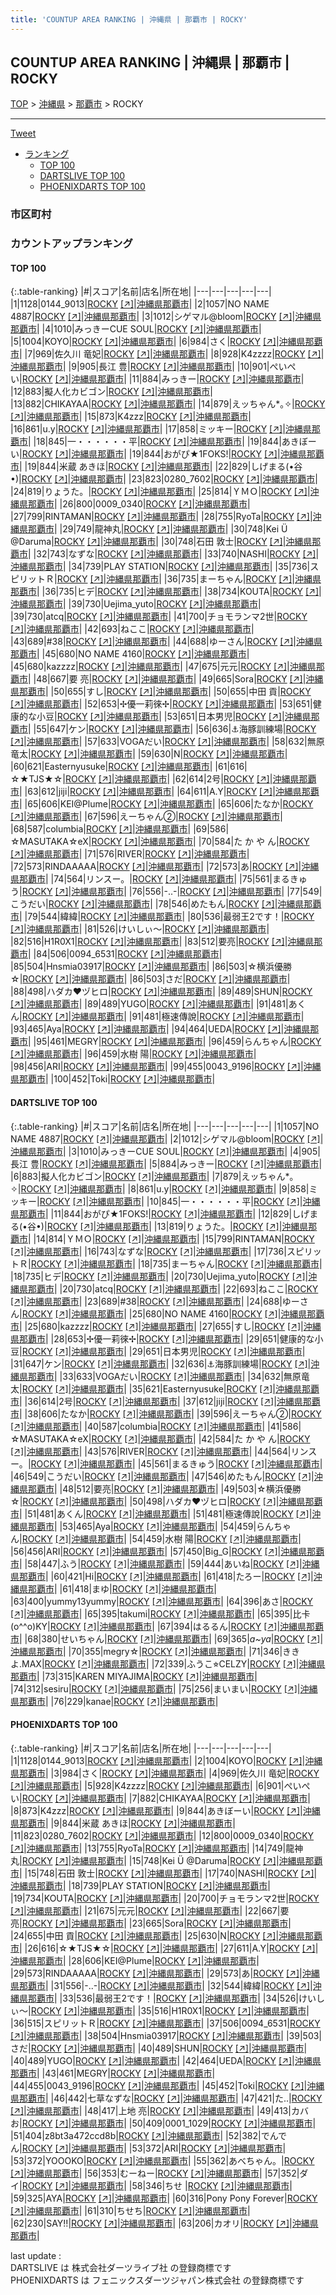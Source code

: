 ```yaml
---
title: 'COUNTUP AREA RANKING | 沖縄県 | 那覇市 | ROCKY'
---
```

## COUNTUP AREA RANKING | 沖縄県 | 那覇市 | ROCKY

[TOP](/darts/rank/) > [沖縄県](/darts/rank/沖縄県/) > [那覇市](/darts/rank/沖縄県/那覇市/) > ROCKY

___

<a href="https://twitter.com/share?ref_src=twsrc%5Etfw" data-text="COUNTUP AREA RANKING | 沖縄県那覇市ROCKY" class="twitter-share-button" data-hashtags="DARTSLIVE,PHOENIXDARTS,darts,ダーツ" data-show-count="false">Tweet</a>

* [ランキング](#カウントアップランキング)
    * [TOP 100](#top-100)
    * [DARTSLIVE TOP 100](#dartslive-top-100)
    * [PHOENIXDARTS TOP 100](#phoenixdarts-top-100)

### 市区町村

<ul>

</ul>

### カウントアップランキング

#### TOP 100



{:.table-ranking}
|#|スコア|名前|店名|所在地|
|---|---|---|---|---|
|1|1128|<span class="rank-name-pd">0144_9013</span>|<a href="/darts/rank/shops/9363.html">ROCKY</a> <a href="https://vs.phoenixdarts.com/jp/shop/shopDetailInfo/s_9363?s_seq=9363">[↗]</a>|<a href="/darts/rank/沖縄県/那覇市">沖縄県那覇市</a>|
|2|1057|<span class="rank-name-dl">NO NAME 4887</span>|<a href="/darts/rank/shops/3fea54aab6f9752d0d9b047a20a7ba1e.html">ROCKY</a> <a href="https://search.dartslive.com/jp/shop/3fea54aab6f9752d0d9b047a20a7ba1e">[↗]</a>|<a href="/darts/rank/沖縄県/那覇市">沖縄県那覇市</a>|
|3|1012|<span class="rank-name-dl">シゲマル@bloom</span>|<a href="/darts/rank/shops/3fea54aab6f9752d0d9b047a20a7ba1e.html">ROCKY</a> <a href="https://search.dartslive.com/jp/shop/3fea54aab6f9752d0d9b047a20a7ba1e">[↗]</a>|<a href="/darts/rank/沖縄県/那覇市">沖縄県那覇市</a>|
|4|1010|<span class="rank-name-dl">みっきーCUE SOUL</span>|<a href="/darts/rank/shops/3fea54aab6f9752d0d9b047a20a7ba1e.html">ROCKY</a> <a href="https://search.dartslive.com/jp/shop/3fea54aab6f9752d0d9b047a20a7ba1e">[↗]</a>|<a href="/darts/rank/沖縄県/那覇市">沖縄県那覇市</a>|
|5|1004|<span class="rank-name-pd">KOYO</span>|<a href="/darts/rank/shops/9363.html">ROCKY</a> <a href="https://vs.phoenixdarts.com/jp/shop/shopDetailInfo/s_9363?s_seq=9363">[↗]</a>|<a href="/darts/rank/沖縄県/那覇市">沖縄県那覇市</a>|
|6|984|<span class="rank-name-pd">さく</span>|<a href="/darts/rank/shops/9363.html">ROCKY</a> <a href="https://vs.phoenixdarts.com/jp/shop/shopDetailInfo/s_9363?s_seq=9363">[↗]</a>|<a href="/darts/rank/沖縄県/那覇市">沖縄県那覇市</a>|
|7|969|<span class="rank-name-pd"><span class="pro-icon-pd"></span>佐久川 竜妃</span>|<a href="/darts/rank/shops/9363.html">ROCKY</a> <a href="https://vs.phoenixdarts.com/jp/shop/shopDetailInfo/s_9363?s_seq=9363">[↗]</a>|<a href="/darts/rank/沖縄県/那覇市">沖縄県那覇市</a>|
|8|928|<span class="rank-name-pd">K4zzzz</span>|<a href="/darts/rank/shops/9363.html">ROCKY</a> <a href="https://vs.phoenixdarts.com/jp/shop/shopDetailInfo/s_9363?s_seq=9363">[↗]</a>|<a href="/darts/rank/沖縄県/那覇市">沖縄県那覇市</a>|
|9|905|<span class="rank-name-dl">長江 豊</span>|<a href="/darts/rank/shops/3fea54aab6f9752d0d9b047a20a7ba1e.html">ROCKY</a> <a href="https://search.dartslive.com/jp/shop/3fea54aab6f9752d0d9b047a20a7ba1e">[↗]</a>|<a href="/darts/rank/沖縄県/那覇市">沖縄県那覇市</a>|
|10|901|<span class="rank-name-pd">ぺいぺい</span>|<a href="/darts/rank/shops/9363.html">ROCKY</a> <a href="https://vs.phoenixdarts.com/jp/shop/shopDetailInfo/s_9363?s_seq=9363">[↗]</a>|<a href="/darts/rank/沖縄県/那覇市">沖縄県那覇市</a>|
|11|884|<span class="rank-name-dl">みっきー</span>|<a href="/darts/rank/shops/3fea54aab6f9752d0d9b047a20a7ba1e.html">ROCKY</a> <a href="https://search.dartslive.com/jp/shop/3fea54aab6f9752d0d9b047a20a7ba1e">[↗]</a>|<a href="/darts/rank/沖縄県/那覇市">沖縄県那覇市</a>|
|12|883|<span class="rank-name-dl">擬人化カビゴン</span>|<a href="/darts/rank/shops/3fea54aab6f9752d0d9b047a20a7ba1e.html">ROCKY</a> <a href="https://search.dartslive.com/jp/shop/3fea54aab6f9752d0d9b047a20a7ba1e">[↗]</a>|<a href="/darts/rank/沖縄県/那覇市">沖縄県那覇市</a>|
|13|882|<span class="rank-name-pd">CHIKAYAA</span>|<a href="/darts/rank/shops/9363.html">ROCKY</a> <a href="https://vs.phoenixdarts.com/jp/shop/shopDetailInfo/s_9363?s_seq=9363">[↗]</a>|<a href="/darts/rank/沖縄県/那覇市">沖縄県那覇市</a>|
|14|879|<span class="rank-name-dl">えッちゃん*｡✧</span>|<a href="/darts/rank/shops/3fea54aab6f9752d0d9b047a20a7ba1e.html">ROCKY</a> <a href="https://search.dartslive.com/jp/shop/3fea54aab6f9752d0d9b047a20a7ba1e">[↗]</a>|<a href="/darts/rank/沖縄県/那覇市">沖縄県那覇市</a>|
|15|873|<span class="rank-name-pd">K4zzz</span>|<a href="/darts/rank/shops/9363.html">ROCKY</a> <a href="https://vs.phoenixdarts.com/jp/shop/shopDetailInfo/s_9363?s_seq=9363">[↗]</a>|<a href="/darts/rank/沖縄県/那覇市">沖縄県那覇市</a>|
|16|861|<span class="rank-name-dl">u.y</span>|<a href="/darts/rank/shops/3fea54aab6f9752d0d9b047a20a7ba1e.html">ROCKY</a> <a href="https://search.dartslive.com/jp/shop/3fea54aab6f9752d0d9b047a20a7ba1e">[↗]</a>|<a href="/darts/rank/沖縄県/那覇市">沖縄県那覇市</a>|
|17|858|<span class="rank-name-dl">ミッキー</span>|<a href="/darts/rank/shops/3fea54aab6f9752d0d9b047a20a7ba1e.html">ROCKY</a> <a href="https://search.dartslive.com/jp/shop/3fea54aab6f9752d0d9b047a20a7ba1e">[↗]</a>|<a href="/darts/rank/沖縄県/那覇市">沖縄県那覇市</a>|
|18|845|<span class="rank-name-dl">一・・・・・・平</span>|<a href="/darts/rank/shops/3fea54aab6f9752d0d9b047a20a7ba1e.html">ROCKY</a> <a href="https://search.dartslive.com/jp/shop/3fea54aab6f9752d0d9b047a20a7ba1e">[↗]</a>|<a href="/darts/rank/沖縄県/那覇市">沖縄県那覇市</a>|
|19|844|<span class="rank-name-pd">あきぼーい</span>|<a href="/darts/rank/shops/9363.html">ROCKY</a> <a href="https://vs.phoenixdarts.com/jp/shop/shopDetailInfo/s_9363?s_seq=9363">[↗]</a>|<a href="/darts/rank/沖縄県/那覇市">沖縄県那覇市</a>|
|19|844|<span class="rank-name-dl">おがぴ★1FOKS!</span>|<a href="/darts/rank/shops/3fea54aab6f9752d0d9b047a20a7ba1e.html">ROCKY</a> <a href="https://search.dartslive.com/jp/shop/3fea54aab6f9752d0d9b047a20a7ba1e">[↗]</a>|<a href="/darts/rank/沖縄県/那覇市">沖縄県那覇市</a>|
|19|844|<span class="rank-name-pd">米蔵 あきほ</span>|<a href="/darts/rank/shops/9363.html">ROCKY</a> <a href="https://vs.phoenixdarts.com/jp/shop/shopDetailInfo/s_9363?s_seq=9363">[↗]</a>|<a href="/darts/rank/沖縄県/那覇市">沖縄県那覇市</a>|
|22|829|<span class="rank-name-dl">しげまる(•谷•)</span>|<a href="/darts/rank/shops/3fea54aab6f9752d0d9b047a20a7ba1e.html">ROCKY</a> <a href="https://search.dartslive.com/jp/shop/3fea54aab6f9752d0d9b047a20a7ba1e">[↗]</a>|<a href="/darts/rank/沖縄県/那覇市">沖縄県那覇市</a>|
|23|823|<span class="rank-name-pd">0280_7602</span>|<a href="/darts/rank/shops/9363.html">ROCKY</a> <a href="https://vs.phoenixdarts.com/jp/shop/shopDetailInfo/s_9363?s_seq=9363">[↗]</a>|<a href="/darts/rank/沖縄県/那覇市">沖縄県那覇市</a>|
|24|819|<span class="rank-name-dl">りょうた。</span>|<a href="/darts/rank/shops/3fea54aab6f9752d0d9b047a20a7ba1e.html">ROCKY</a> <a href="https://search.dartslive.com/jp/shop/3fea54aab6f9752d0d9b047a20a7ba1e">[↗]</a>|<a href="/darts/rank/沖縄県/那覇市">沖縄県那覇市</a>|
|25|814|<span class="rank-name-dl">ＹＭＯ</span>|<a href="/darts/rank/shops/3fea54aab6f9752d0d9b047a20a7ba1e.html">ROCKY</a> <a href="https://search.dartslive.com/jp/shop/3fea54aab6f9752d0d9b047a20a7ba1e">[↗]</a>|<a href="/darts/rank/沖縄県/那覇市">沖縄県那覇市</a>|
|26|800|<span class="rank-name-pd">0009_0340</span>|<a href="/darts/rank/shops/9363.html">ROCKY</a> <a href="https://vs.phoenixdarts.com/jp/shop/shopDetailInfo/s_9363?s_seq=9363">[↗]</a>|<a href="/darts/rank/沖縄県/那覇市">沖縄県那覇市</a>|
|27|799|<span class="rank-name-dl">RINTAMAN</span>|<a href="/darts/rank/shops/3fea54aab6f9752d0d9b047a20a7ba1e.html">ROCKY</a> <a href="https://search.dartslive.com/jp/shop/3fea54aab6f9752d0d9b047a20a7ba1e">[↗]</a>|<a href="/darts/rank/沖縄県/那覇市">沖縄県那覇市</a>|
|28|755|<span class="rank-name-pd">RyoTa</span>|<a href="/darts/rank/shops/9363.html">ROCKY</a> <a href="https://vs.phoenixdarts.com/jp/shop/shopDetailInfo/s_9363?s_seq=9363">[↗]</a>|<a href="/darts/rank/沖縄県/那覇市">沖縄県那覇市</a>|
|29|749|<span class="rank-name-pd">龍神丸</span>|<a href="/darts/rank/shops/9363.html">ROCKY</a> <a href="https://vs.phoenixdarts.com/jp/shop/shopDetailInfo/s_9363?s_seq=9363">[↗]</a>|<a href="/darts/rank/沖縄県/那覇市">沖縄県那覇市</a>|
|30|748|<span class="rank-name-pd">Kei  Ü @Daruma</span>|<a href="/darts/rank/shops/9363.html">ROCKY</a> <a href="https://vs.phoenixdarts.com/jp/shop/shopDetailInfo/s_9363?s_seq=9363">[↗]</a>|<a href="/darts/rank/沖縄県/那覇市">沖縄県那覇市</a>|
|30|748|<span class="rank-name-pd"><span class="pro-icon-pd"></span>石田 敦士</span>|<a href="/darts/rank/shops/9363.html">ROCKY</a> <a href="https://vs.phoenixdarts.com/jp/shop/shopDetailInfo/s_9363?s_seq=9363">[↗]</a>|<a href="/darts/rank/沖縄県/那覇市">沖縄県那覇市</a>|
|32|743|<span class="rank-name-dl">なずな</span>|<a href="/darts/rank/shops/3fea54aab6f9752d0d9b047a20a7ba1e.html">ROCKY</a> <a href="https://search.dartslive.com/jp/shop/3fea54aab6f9752d0d9b047a20a7ba1e">[↗]</a>|<a href="/darts/rank/沖縄県/那覇市">沖縄県那覇市</a>|
|33|740|<span class="rank-name-pd">NASHI</span>|<a href="/darts/rank/shops/9363.html">ROCKY</a> <a href="https://vs.phoenixdarts.com/jp/shop/shopDetailInfo/s_9363?s_seq=9363">[↗]</a>|<a href="/darts/rank/沖縄県/那覇市">沖縄県那覇市</a>|
|34|739|<span class="rank-name-pd">PLAY STATION</span>|<a href="/darts/rank/shops/9363.html">ROCKY</a> <a href="https://vs.phoenixdarts.com/jp/shop/shopDetailInfo/s_9363?s_seq=9363">[↗]</a>|<a href="/darts/rank/沖縄県/那覇市">沖縄県那覇市</a>|
|35|736|<span class="rank-name-dl">スピリットＲ</span>|<a href="/darts/rank/shops/3fea54aab6f9752d0d9b047a20a7ba1e.html">ROCKY</a> <a href="https://search.dartslive.com/jp/shop/3fea54aab6f9752d0d9b047a20a7ba1e">[↗]</a>|<a href="/darts/rank/沖縄県/那覇市">沖縄県那覇市</a>|
|36|735|<span class="rank-name-dl">まーちゃん</span>|<a href="/darts/rank/shops/3fea54aab6f9752d0d9b047a20a7ba1e.html">ROCKY</a> <a href="https://search.dartslive.com/jp/shop/3fea54aab6f9752d0d9b047a20a7ba1e">[↗]</a>|<a href="/darts/rank/沖縄県/那覇市">沖縄県那覇市</a>|
|36|735|<span class="rank-name-dl">ヒデ</span>|<a href="/darts/rank/shops/3fea54aab6f9752d0d9b047a20a7ba1e.html">ROCKY</a> <a href="https://search.dartslive.com/jp/shop/3fea54aab6f9752d0d9b047a20a7ba1e">[↗]</a>|<a href="/darts/rank/沖縄県/那覇市">沖縄県那覇市</a>|
|38|734|<span class="rank-name-pd">KOUTA</span>|<a href="/darts/rank/shops/9363.html">ROCKY</a> <a href="https://vs.phoenixdarts.com/jp/shop/shopDetailInfo/s_9363?s_seq=9363">[↗]</a>|<a href="/darts/rank/沖縄県/那覇市">沖縄県那覇市</a>|
|39|730|<span class="rank-name-dl">Uejima_yuto</span>|<a href="/darts/rank/shops/3fea54aab6f9752d0d9b047a20a7ba1e.html">ROCKY</a> <a href="https://search.dartslive.com/jp/shop/3fea54aab6f9752d0d9b047a20a7ba1e">[↗]</a>|<a href="/darts/rank/沖縄県/那覇市">沖縄県那覇市</a>|
|39|730|<span class="rank-name-dl">atcq</span>|<a href="/darts/rank/shops/3fea54aab6f9752d0d9b047a20a7ba1e.html">ROCKY</a> <a href="https://search.dartslive.com/jp/shop/3fea54aab6f9752d0d9b047a20a7ba1e">[↗]</a>|<a href="/darts/rank/沖縄県/那覇市">沖縄県那覇市</a>|
|41|700|<span class="rank-name-pd">チョモランマ2世</span>|<a href="/darts/rank/shops/9363.html">ROCKY</a> <a href="https://vs.phoenixdarts.com/jp/shop/shopDetailInfo/s_9363?s_seq=9363">[↗]</a>|<a href="/darts/rank/沖縄県/那覇市">沖縄県那覇市</a>|
|42|693|<span class="rank-name-dl">ねここ</span>|<a href="/darts/rank/shops/3fea54aab6f9752d0d9b047a20a7ba1e.html">ROCKY</a> <a href="https://search.dartslive.com/jp/shop/3fea54aab6f9752d0d9b047a20a7ba1e">[↗]</a>|<a href="/darts/rank/沖縄県/那覇市">沖縄県那覇市</a>|
|43|689|<span class="rank-name-dl">#38</span>|<a href="/darts/rank/shops/3fea54aab6f9752d0d9b047a20a7ba1e.html">ROCKY</a> <a href="https://search.dartslive.com/jp/shop/3fea54aab6f9752d0d9b047a20a7ba1e">[↗]</a>|<a href="/darts/rank/沖縄県/那覇市">沖縄県那覇市</a>|
|44|688|<span class="rank-name-dl">ゆーさん</span>|<a href="/darts/rank/shops/3fea54aab6f9752d0d9b047a20a7ba1e.html">ROCKY</a> <a href="https://search.dartslive.com/jp/shop/3fea54aab6f9752d0d9b047a20a7ba1e">[↗]</a>|<a href="/darts/rank/沖縄県/那覇市">沖縄県那覇市</a>|
|45|680|<span class="rank-name-dl">NO NAME 4160</span>|<a href="/darts/rank/shops/3fea54aab6f9752d0d9b047a20a7ba1e.html">ROCKY</a> <a href="https://search.dartslive.com/jp/shop/3fea54aab6f9752d0d9b047a20a7ba1e">[↗]</a>|<a href="/darts/rank/沖縄県/那覇市">沖縄県那覇市</a>|
|45|680|<span class="rank-name-dl">kazzzz</span>|<a href="/darts/rank/shops/3fea54aab6f9752d0d9b047a20a7ba1e.html">ROCKY</a> <a href="https://search.dartslive.com/jp/shop/3fea54aab6f9752d0d9b047a20a7ba1e">[↗]</a>|<a href="/darts/rank/沖縄県/那覇市">沖縄県那覇市</a>|
|47|675|<span class="rank-name-pd">元元</span>|<a href="/darts/rank/shops/9363.html">ROCKY</a> <a href="https://vs.phoenixdarts.com/jp/shop/shopDetailInfo/s_9363?s_seq=9363">[↗]</a>|<a href="/darts/rank/沖縄県/那覇市">沖縄県那覇市</a>|
|48|667|<span class="rank-name-pd">要   亮</span>|<a href="/darts/rank/shops/9363.html">ROCKY</a> <a href="https://vs.phoenixdarts.com/jp/shop/shopDetailInfo/s_9363?s_seq=9363">[↗]</a>|<a href="/darts/rank/沖縄県/那覇市">沖縄県那覇市</a>|
|49|665|<span class="rank-name-pd">Sora</span>|<a href="/darts/rank/shops/9363.html">ROCKY</a> <a href="https://vs.phoenixdarts.com/jp/shop/shopDetailInfo/s_9363?s_seq=9363">[↗]</a>|<a href="/darts/rank/沖縄県/那覇市">沖縄県那覇市</a>|
|50|655|<span class="rank-name-dl">すし</span>|<a href="/darts/rank/shops/3fea54aab6f9752d0d9b047a20a7ba1e.html">ROCKY</a> <a href="https://search.dartslive.com/jp/shop/3fea54aab6f9752d0d9b047a20a7ba1e">[↗]</a>|<a href="/darts/rank/沖縄県/那覇市">沖縄県那覇市</a>|
|50|655|<span class="rank-name-pd">中田 貢</span>|<a href="/darts/rank/shops/9363.html">ROCKY</a> <a href="https://vs.phoenixdarts.com/jp/shop/shopDetailInfo/s_9363?s_seq=9363">[↗]</a>|<a href="/darts/rank/沖縄県/那覇市">沖縄県那覇市</a>|
|52|653|<span class="rank-name-dl">✢優一莉徠✢</span>|<a href="/darts/rank/shops/3fea54aab6f9752d0d9b047a20a7ba1e.html">ROCKY</a> <a href="https://search.dartslive.com/jp/shop/3fea54aab6f9752d0d9b047a20a7ba1e">[↗]</a>|<a href="/darts/rank/沖縄県/那覇市">沖縄県那覇市</a>|
|53|651|<span class="rank-name-dl">健康的な小豆</span>|<a href="/darts/rank/shops/3fea54aab6f9752d0d9b047a20a7ba1e.html">ROCKY</a> <a href="https://search.dartslive.com/jp/shop/3fea54aab6f9752d0d9b047a20a7ba1e">[↗]</a>|<a href="/darts/rank/沖縄県/那覇市">沖縄県那覇市</a>|
|53|651|<span class="rank-name-dl">日本男児</span>|<a href="/darts/rank/shops/3fea54aab6f9752d0d9b047a20a7ba1e.html">ROCKY</a> <a href="https://search.dartslive.com/jp/shop/3fea54aab6f9752d0d9b047a20a7ba1e">[↗]</a>|<a href="/darts/rank/沖縄県/那覇市">沖縄県那覇市</a>|
|55|647|<span class="rank-name-dl">ケン</span>|<a href="/darts/rank/shops/3fea54aab6f9752d0d9b047a20a7ba1e.html">ROCKY</a> <a href="https://search.dartslive.com/jp/shop/3fea54aab6f9752d0d9b047a20a7ba1e">[↗]</a>|<a href="/darts/rank/沖縄県/那覇市">沖縄県那覇市</a>|
|56|636|<span class="rank-name-dl">⚓️海豚訓練場</span>|<a href="/darts/rank/shops/3fea54aab6f9752d0d9b047a20a7ba1e.html">ROCKY</a> <a href="https://search.dartslive.com/jp/shop/3fea54aab6f9752d0d9b047a20a7ba1e">[↗]</a>|<a href="/darts/rank/沖縄県/那覇市">沖縄県那覇市</a>|
|57|633|<span class="rank-name-dl">VOGAだい</span>|<a href="/darts/rank/shops/3fea54aab6f9752d0d9b047a20a7ba1e.html">ROCKY</a> <a href="https://search.dartslive.com/jp/shop/3fea54aab6f9752d0d9b047a20a7ba1e">[↗]</a>|<a href="/darts/rank/沖縄県/那覇市">沖縄県那覇市</a>|
|58|632|<span class="rank-name-dl">無原竜太</span>|<a href="/darts/rank/shops/3fea54aab6f9752d0d9b047a20a7ba1e.html">ROCKY</a> <a href="https://search.dartslive.com/jp/shop/3fea54aab6f9752d0d9b047a20a7ba1e">[↗]</a>|<a href="/darts/rank/沖縄県/那覇市">沖縄県那覇市</a>|
|59|630|<span class="rank-name-pd">N</span>|<a href="/darts/rank/shops/9363.html">ROCKY</a> <a href="https://vs.phoenixdarts.com/jp/shop/shopDetailInfo/s_9363?s_seq=9363">[↗]</a>|<a href="/darts/rank/沖縄県/那覇市">沖縄県那覇市</a>|
|60|621|<span class="rank-name-dl">Easternyusuke</span>|<a href="/darts/rank/shops/3fea54aab6f9752d0d9b047a20a7ba1e.html">ROCKY</a> <a href="https://search.dartslive.com/jp/shop/3fea54aab6f9752d0d9b047a20a7ba1e">[↗]</a>|<a href="/darts/rank/沖縄県/那覇市">沖縄県那覇市</a>|
|61|616|<span class="rank-name-pd">☆★TJS★☆</span>|<a href="/darts/rank/shops/9363.html">ROCKY</a> <a href="https://vs.phoenixdarts.com/jp/shop/shopDetailInfo/s_9363?s_seq=9363">[↗]</a>|<a href="/darts/rank/沖縄県/那覇市">沖縄県那覇市</a>|
|62|614|<span class="rank-name-dl">2号</span>|<a href="/darts/rank/shops/3fea54aab6f9752d0d9b047a20a7ba1e.html">ROCKY</a> <a href="https://search.dartslive.com/jp/shop/3fea54aab6f9752d0d9b047a20a7ba1e">[↗]</a>|<a href="/darts/rank/沖縄県/那覇市">沖縄県那覇市</a>|
|63|612|<span class="rank-name-dl">jiji</span>|<a href="/darts/rank/shops/3fea54aab6f9752d0d9b047a20a7ba1e.html">ROCKY</a> <a href="https://search.dartslive.com/jp/shop/3fea54aab6f9752d0d9b047a20a7ba1e">[↗]</a>|<a href="/darts/rank/沖縄県/那覇市">沖縄県那覇市</a>|
|64|611|<span class="rank-name-pd">A.Y</span>|<a href="/darts/rank/shops/9363.html">ROCKY</a> <a href="https://vs.phoenixdarts.com/jp/shop/shopDetailInfo/s_9363?s_seq=9363">[↗]</a>|<a href="/darts/rank/沖縄県/那覇市">沖縄県那覇市</a>|
|65|606|<span class="rank-name-pd">KEI@Plume</span>|<a href="/darts/rank/shops/9363.html">ROCKY</a> <a href="https://vs.phoenixdarts.com/jp/shop/shopDetailInfo/s_9363?s_seq=9363">[↗]</a>|<a href="/darts/rank/沖縄県/那覇市">沖縄県那覇市</a>|
|65|606|<span class="rank-name-dl">たなか</span>|<a href="/darts/rank/shops/3fea54aab6f9752d0d9b047a20a7ba1e.html">ROCKY</a> <a href="https://search.dartslive.com/jp/shop/3fea54aab6f9752d0d9b047a20a7ba1e">[↗]</a>|<a href="/darts/rank/沖縄県/那覇市">沖縄県那覇市</a>|
|67|596|<span class="rank-name-dl">えーちゃん②</span>|<a href="/darts/rank/shops/3fea54aab6f9752d0d9b047a20a7ba1e.html">ROCKY</a> <a href="https://search.dartslive.com/jp/shop/3fea54aab6f9752d0d9b047a20a7ba1e">[↗]</a>|<a href="/darts/rank/沖縄県/那覇市">沖縄県那覇市</a>|
|68|587|<span class="rank-name-dl">columbia</span>|<a href="/darts/rank/shops/3fea54aab6f9752d0d9b047a20a7ba1e.html">ROCKY</a> <a href="https://search.dartslive.com/jp/shop/3fea54aab6f9752d0d9b047a20a7ba1e">[↗]</a>|<a href="/darts/rank/沖縄県/那覇市">沖縄県那覇市</a>|
|69|586|<span class="rank-name-dl">☆MASUTAKA☆eX</span>|<a href="/darts/rank/shops/3fea54aab6f9752d0d9b047a20a7ba1e.html">ROCKY</a> <a href="https://search.dartslive.com/jp/shop/3fea54aab6f9752d0d9b047a20a7ba1e">[↗]</a>|<a href="/darts/rank/沖縄県/那覇市">沖縄県那覇市</a>|
|70|584|<span class="rank-name-dl">た か や ん</span>|<a href="/darts/rank/shops/3fea54aab6f9752d0d9b047a20a7ba1e.html">ROCKY</a> <a href="https://search.dartslive.com/jp/shop/3fea54aab6f9752d0d9b047a20a7ba1e">[↗]</a>|<a href="/darts/rank/沖縄県/那覇市">沖縄県那覇市</a>|
|71|576|<span class="rank-name-dl">RIVER</span>|<a href="/darts/rank/shops/3fea54aab6f9752d0d9b047a20a7ba1e.html">ROCKY</a> <a href="https://search.dartslive.com/jp/shop/3fea54aab6f9752d0d9b047a20a7ba1e">[↗]</a>|<a href="/darts/rank/沖縄県/那覇市">沖縄県那覇市</a>|
|72|573|<span class="rank-name-pd">RINDAAAAA</span>|<a href="/darts/rank/shops/9363.html">ROCKY</a> <a href="https://vs.phoenixdarts.com/jp/shop/shopDetailInfo/s_9363?s_seq=9363">[↗]</a>|<a href="/darts/rank/沖縄県/那覇市">沖縄県那覇市</a>|
|72|573|<span class="rank-name-pd">あ</span>|<a href="/darts/rank/shops/9363.html">ROCKY</a> <a href="https://vs.phoenixdarts.com/jp/shop/shopDetailInfo/s_9363?s_seq=9363">[↗]</a>|<a href="/darts/rank/沖縄県/那覇市">沖縄県那覇市</a>|
|74|564|<span class="rank-name-dl">リンスー。</span>|<a href="/darts/rank/shops/3fea54aab6f9752d0d9b047a20a7ba1e.html">ROCKY</a> <a href="https://search.dartslive.com/jp/shop/3fea54aab6f9752d0d9b047a20a7ba1e">[↗]</a>|<a href="/darts/rank/沖縄県/那覇市">沖縄県那覇市</a>|
|75|561|<span class="rank-name-dl">まるきゅう</span>|<a href="/darts/rank/shops/3fea54aab6f9752d0d9b047a20a7ba1e.html">ROCKY</a> <a href="https://search.dartslive.com/jp/shop/3fea54aab6f9752d0d9b047a20a7ba1e">[↗]</a>|<a href="/darts/rank/沖縄県/那覇市">沖縄県那覇市</a>|
|76|556|<span class="rank-name-pd">-..-</span>|<a href="/darts/rank/shops/9363.html">ROCKY</a> <a href="https://vs.phoenixdarts.com/jp/shop/shopDetailInfo/s_9363?s_seq=9363">[↗]</a>|<a href="/darts/rank/沖縄県/那覇市">沖縄県那覇市</a>|
|77|549|<span class="rank-name-dl">こうだい</span>|<a href="/darts/rank/shops/3fea54aab6f9752d0d9b047a20a7ba1e.html">ROCKY</a> <a href="https://search.dartslive.com/jp/shop/3fea54aab6f9752d0d9b047a20a7ba1e">[↗]</a>|<a href="/darts/rank/沖縄県/那覇市">沖縄県那覇市</a>|
|78|546|<span class="rank-name-dl">めたもん</span>|<a href="/darts/rank/shops/3fea54aab6f9752d0d9b047a20a7ba1e.html">ROCKY</a> <a href="https://search.dartslive.com/jp/shop/3fea54aab6f9752d0d9b047a20a7ba1e">[↗]</a>|<a href="/darts/rank/沖縄県/那覇市">沖縄県那覇市</a>|
|79|544|<span class="rank-name-pd">緯緯</span>|<a href="/darts/rank/shops/9363.html">ROCKY</a> <a href="https://vs.phoenixdarts.com/jp/shop/shopDetailInfo/s_9363?s_seq=9363">[↗]</a>|<a href="/darts/rank/沖縄県/那覇市">沖縄県那覇市</a>|
|80|536|<span class="rank-name-pd">最弱王2です！</span>|<a href="/darts/rank/shops/9363.html">ROCKY</a> <a href="https://vs.phoenixdarts.com/jp/shop/shopDetailInfo/s_9363?s_seq=9363">[↗]</a>|<a href="/darts/rank/沖縄県/那覇市">沖縄県那覇市</a>|
|81|526|<span class="rank-name-pd">けいしぃ〜</span>|<a href="/darts/rank/shops/9363.html">ROCKY</a> <a href="https://vs.phoenixdarts.com/jp/shop/shopDetailInfo/s_9363?s_seq=9363">[↗]</a>|<a href="/darts/rank/沖縄県/那覇市">沖縄県那覇市</a>|
|82|516|<span class="rank-name-pd">H1R0X1</span>|<a href="/darts/rank/shops/9363.html">ROCKY</a> <a href="https://vs.phoenixdarts.com/jp/shop/shopDetailInfo/s_9363?s_seq=9363">[↗]</a>|<a href="/darts/rank/沖縄県/那覇市">沖縄県那覇市</a>|
|83|512|<span class="rank-name-dl">要亮</span>|<a href="/darts/rank/shops/3fea54aab6f9752d0d9b047a20a7ba1e.html">ROCKY</a> <a href="https://search.dartslive.com/jp/shop/3fea54aab6f9752d0d9b047a20a7ba1e">[↗]</a>|<a href="/darts/rank/沖縄県/那覇市">沖縄県那覇市</a>|
|84|506|<span class="rank-name-pd">0094_6531</span>|<a href="/darts/rank/shops/9363.html">ROCKY</a> <a href="https://vs.phoenixdarts.com/jp/shop/shopDetailInfo/s_9363?s_seq=9363">[↗]</a>|<a href="/darts/rank/沖縄県/那覇市">沖縄県那覇市</a>|
|85|504|<span class="rank-name-pd">Hnsmia03917</span>|<a href="/darts/rank/shops/9363.html">ROCKY</a> <a href="https://vs.phoenixdarts.com/jp/shop/shopDetailInfo/s_9363?s_seq=9363">[↗]</a>|<a href="/darts/rank/沖縄県/那覇市">沖縄県那覇市</a>|
|86|503|<span class="rank-name-dl">☆横浜優勝☆</span>|<a href="/darts/rank/shops/3fea54aab6f9752d0d9b047a20a7ba1e.html">ROCKY</a> <a href="https://search.dartslive.com/jp/shop/3fea54aab6f9752d0d9b047a20a7ba1e">[↗]</a>|<a href="/darts/rank/沖縄県/那覇市">沖縄県那覇市</a>|
|86|503|<span class="rank-name-pd">さだ</span>|<a href="/darts/rank/shops/9363.html">ROCKY</a> <a href="https://vs.phoenixdarts.com/jp/shop/shopDetailInfo/s_9363?s_seq=9363">[↗]</a>|<a href="/darts/rank/沖縄県/那覇市">沖縄県那覇市</a>|
|88|498|<span class="rank-name-dl">ハダカ♥️ヅヒロ</span>|<a href="/darts/rank/shops/3fea54aab6f9752d0d9b047a20a7ba1e.html">ROCKY</a> <a href="https://search.dartslive.com/jp/shop/3fea54aab6f9752d0d9b047a20a7ba1e">[↗]</a>|<a href="/darts/rank/沖縄県/那覇市">沖縄県那覇市</a>|
|89|489|<span class="rank-name-pd">SHUN</span>|<a href="/darts/rank/shops/9363.html">ROCKY</a> <a href="https://vs.phoenixdarts.com/jp/shop/shopDetailInfo/s_9363?s_seq=9363">[↗]</a>|<a href="/darts/rank/沖縄県/那覇市">沖縄県那覇市</a>|
|89|489|<span class="rank-name-pd">YUGO</span>|<a href="/darts/rank/shops/9363.html">ROCKY</a> <a href="https://vs.phoenixdarts.com/jp/shop/shopDetailInfo/s_9363?s_seq=9363">[↗]</a>|<a href="/darts/rank/沖縄県/那覇市">沖縄県那覇市</a>|
|91|481|<span class="rank-name-dl">あくん</span>|<a href="/darts/rank/shops/3fea54aab6f9752d0d9b047a20a7ba1e.html">ROCKY</a> <a href="https://search.dartslive.com/jp/shop/3fea54aab6f9752d0d9b047a20a7ba1e">[↗]</a>|<a href="/darts/rank/沖縄県/那覇市">沖縄県那覇市</a>|
|91|481|<span class="rank-name-dl">極速傳說</span>|<a href="/darts/rank/shops/3fea54aab6f9752d0d9b047a20a7ba1e.html">ROCKY</a> <a href="https://search.dartslive.com/jp/shop/3fea54aab6f9752d0d9b047a20a7ba1e">[↗]</a>|<a href="/darts/rank/沖縄県/那覇市">沖縄県那覇市</a>|
|93|465|<span class="rank-name-dl">Aya</span>|<a href="/darts/rank/shops/3fea54aab6f9752d0d9b047a20a7ba1e.html">ROCKY</a> <a href="https://search.dartslive.com/jp/shop/3fea54aab6f9752d0d9b047a20a7ba1e">[↗]</a>|<a href="/darts/rank/沖縄県/那覇市">沖縄県那覇市</a>|
|94|464|<span class="rank-name-pd">UEDA</span>|<a href="/darts/rank/shops/9363.html">ROCKY</a> <a href="https://vs.phoenixdarts.com/jp/shop/shopDetailInfo/s_9363?s_seq=9363">[↗]</a>|<a href="/darts/rank/沖縄県/那覇市">沖縄県那覇市</a>|
|95|461|<span class="rank-name-pd">MEGRY</span>|<a href="/darts/rank/shops/9363.html">ROCKY</a> <a href="https://vs.phoenixdarts.com/jp/shop/shopDetailInfo/s_9363?s_seq=9363">[↗]</a>|<a href="/darts/rank/沖縄県/那覇市">沖縄県那覇市</a>|
|96|459|<span class="rank-name-dl">らんちゃん</span>|<a href="/darts/rank/shops/3fea54aab6f9752d0d9b047a20a7ba1e.html">ROCKY</a> <a href="https://search.dartslive.com/jp/shop/3fea54aab6f9752d0d9b047a20a7ba1e">[↗]</a>|<a href="/darts/rank/沖縄県/那覇市">沖縄県那覇市</a>|
|96|459|<span class="rank-name-dl">水樹 陽</span>|<a href="/darts/rank/shops/3fea54aab6f9752d0d9b047a20a7ba1e.html">ROCKY</a> <a href="https://search.dartslive.com/jp/shop/3fea54aab6f9752d0d9b047a20a7ba1e">[↗]</a>|<a href="/darts/rank/沖縄県/那覇市">沖縄県那覇市</a>|
|98|456|<span class="rank-name-dl">ARI</span>|<a href="/darts/rank/shops/3fea54aab6f9752d0d9b047a20a7ba1e.html">ROCKY</a> <a href="https://search.dartslive.com/jp/shop/3fea54aab6f9752d0d9b047a20a7ba1e">[↗]</a>|<a href="/darts/rank/沖縄県/那覇市">沖縄県那覇市</a>|
|99|455|<span class="rank-name-pd">0043_9196</span>|<a href="/darts/rank/shops/9363.html">ROCKY</a> <a href="https://vs.phoenixdarts.com/jp/shop/shopDetailInfo/s_9363?s_seq=9363">[↗]</a>|<a href="/darts/rank/沖縄県/那覇市">沖縄県那覇市</a>|
|100|452|<span class="rank-name-pd">Toki</span>|<a href="/darts/rank/shops/9363.html">ROCKY</a> <a href="https://vs.phoenixdarts.com/jp/shop/shopDetailInfo/s_9363?s_seq=9363">[↗]</a>|<a href="/darts/rank/沖縄県/那覇市">沖縄県那覇市</a>|


#### DARTSLIVE TOP 100



{:.table-ranking}
|#|スコア|名前|店名|所在地|
|---|---|---|---|---|
|1|1057|<span class="rank-name-dl">NO NAME 4887</span>|<a href="/darts/rank/shops/3fea54aab6f9752d0d9b047a20a7ba1e.html">ROCKY</a> <a href="https://search.dartslive.com/jp/shop/3fea54aab6f9752d0d9b047a20a7ba1e">[↗]</a>|<a href="/darts/rank/沖縄県/那覇市">沖縄県那覇市</a>|
|2|1012|<span class="rank-name-dl">シゲマル@bloom</span>|<a href="/darts/rank/shops/3fea54aab6f9752d0d9b047a20a7ba1e.html">ROCKY</a> <a href="https://search.dartslive.com/jp/shop/3fea54aab6f9752d0d9b047a20a7ba1e">[↗]</a>|<a href="/darts/rank/沖縄県/那覇市">沖縄県那覇市</a>|
|3|1010|<span class="rank-name-dl">みっきーCUE SOUL</span>|<a href="/darts/rank/shops/3fea54aab6f9752d0d9b047a20a7ba1e.html">ROCKY</a> <a href="https://search.dartslive.com/jp/shop/3fea54aab6f9752d0d9b047a20a7ba1e">[↗]</a>|<a href="/darts/rank/沖縄県/那覇市">沖縄県那覇市</a>|
|4|905|<span class="rank-name-dl">長江 豊</span>|<a href="/darts/rank/shops/3fea54aab6f9752d0d9b047a20a7ba1e.html">ROCKY</a> <a href="https://search.dartslive.com/jp/shop/3fea54aab6f9752d0d9b047a20a7ba1e">[↗]</a>|<a href="/darts/rank/沖縄県/那覇市">沖縄県那覇市</a>|
|5|884|<span class="rank-name-dl">みっきー</span>|<a href="/darts/rank/shops/3fea54aab6f9752d0d9b047a20a7ba1e.html">ROCKY</a> <a href="https://search.dartslive.com/jp/shop/3fea54aab6f9752d0d9b047a20a7ba1e">[↗]</a>|<a href="/darts/rank/沖縄県/那覇市">沖縄県那覇市</a>|
|6|883|<span class="rank-name-dl">擬人化カビゴン</span>|<a href="/darts/rank/shops/3fea54aab6f9752d0d9b047a20a7ba1e.html">ROCKY</a> <a href="https://search.dartslive.com/jp/shop/3fea54aab6f9752d0d9b047a20a7ba1e">[↗]</a>|<a href="/darts/rank/沖縄県/那覇市">沖縄県那覇市</a>|
|7|879|<span class="rank-name-dl">えッちゃん*｡✧</span>|<a href="/darts/rank/shops/3fea54aab6f9752d0d9b047a20a7ba1e.html">ROCKY</a> <a href="https://search.dartslive.com/jp/shop/3fea54aab6f9752d0d9b047a20a7ba1e">[↗]</a>|<a href="/darts/rank/沖縄県/那覇市">沖縄県那覇市</a>|
|8|861|<span class="rank-name-dl">u.y</span>|<a href="/darts/rank/shops/3fea54aab6f9752d0d9b047a20a7ba1e.html">ROCKY</a> <a href="https://search.dartslive.com/jp/shop/3fea54aab6f9752d0d9b047a20a7ba1e">[↗]</a>|<a href="/darts/rank/沖縄県/那覇市">沖縄県那覇市</a>|
|9|858|<span class="rank-name-dl">ミッキー</span>|<a href="/darts/rank/shops/3fea54aab6f9752d0d9b047a20a7ba1e.html">ROCKY</a> <a href="https://search.dartslive.com/jp/shop/3fea54aab6f9752d0d9b047a20a7ba1e">[↗]</a>|<a href="/darts/rank/沖縄県/那覇市">沖縄県那覇市</a>|
|10|845|<span class="rank-name-dl">一・・・・・・平</span>|<a href="/darts/rank/shops/3fea54aab6f9752d0d9b047a20a7ba1e.html">ROCKY</a> <a href="https://search.dartslive.com/jp/shop/3fea54aab6f9752d0d9b047a20a7ba1e">[↗]</a>|<a href="/darts/rank/沖縄県/那覇市">沖縄県那覇市</a>|
|11|844|<span class="rank-name-dl">おがぴ★1FOKS!</span>|<a href="/darts/rank/shops/3fea54aab6f9752d0d9b047a20a7ba1e.html">ROCKY</a> <a href="https://search.dartslive.com/jp/shop/3fea54aab6f9752d0d9b047a20a7ba1e">[↗]</a>|<a href="/darts/rank/沖縄県/那覇市">沖縄県那覇市</a>|
|12|829|<span class="rank-name-dl">しげまる(•谷•)</span>|<a href="/darts/rank/shops/3fea54aab6f9752d0d9b047a20a7ba1e.html">ROCKY</a> <a href="https://search.dartslive.com/jp/shop/3fea54aab6f9752d0d9b047a20a7ba1e">[↗]</a>|<a href="/darts/rank/沖縄県/那覇市">沖縄県那覇市</a>|
|13|819|<span class="rank-name-dl">りょうた。</span>|<a href="/darts/rank/shops/3fea54aab6f9752d0d9b047a20a7ba1e.html">ROCKY</a> <a href="https://search.dartslive.com/jp/shop/3fea54aab6f9752d0d9b047a20a7ba1e">[↗]</a>|<a href="/darts/rank/沖縄県/那覇市">沖縄県那覇市</a>|
|14|814|<span class="rank-name-dl">ＹＭＯ</span>|<a href="/darts/rank/shops/3fea54aab6f9752d0d9b047a20a7ba1e.html">ROCKY</a> <a href="https://search.dartslive.com/jp/shop/3fea54aab6f9752d0d9b047a20a7ba1e">[↗]</a>|<a href="/darts/rank/沖縄県/那覇市">沖縄県那覇市</a>|
|15|799|<span class="rank-name-dl">RINTAMAN</span>|<a href="/darts/rank/shops/3fea54aab6f9752d0d9b047a20a7ba1e.html">ROCKY</a> <a href="https://search.dartslive.com/jp/shop/3fea54aab6f9752d0d9b047a20a7ba1e">[↗]</a>|<a href="/darts/rank/沖縄県/那覇市">沖縄県那覇市</a>|
|16|743|<span class="rank-name-dl">なずな</span>|<a href="/darts/rank/shops/3fea54aab6f9752d0d9b047a20a7ba1e.html">ROCKY</a> <a href="https://search.dartslive.com/jp/shop/3fea54aab6f9752d0d9b047a20a7ba1e">[↗]</a>|<a href="/darts/rank/沖縄県/那覇市">沖縄県那覇市</a>|
|17|736|<span class="rank-name-dl">スピリットＲ</span>|<a href="/darts/rank/shops/3fea54aab6f9752d0d9b047a20a7ba1e.html">ROCKY</a> <a href="https://search.dartslive.com/jp/shop/3fea54aab6f9752d0d9b047a20a7ba1e">[↗]</a>|<a href="/darts/rank/沖縄県/那覇市">沖縄県那覇市</a>|
|18|735|<span class="rank-name-dl">まーちゃん</span>|<a href="/darts/rank/shops/3fea54aab6f9752d0d9b047a20a7ba1e.html">ROCKY</a> <a href="https://search.dartslive.com/jp/shop/3fea54aab6f9752d0d9b047a20a7ba1e">[↗]</a>|<a href="/darts/rank/沖縄県/那覇市">沖縄県那覇市</a>|
|18|735|<span class="rank-name-dl">ヒデ</span>|<a href="/darts/rank/shops/3fea54aab6f9752d0d9b047a20a7ba1e.html">ROCKY</a> <a href="https://search.dartslive.com/jp/shop/3fea54aab6f9752d0d9b047a20a7ba1e">[↗]</a>|<a href="/darts/rank/沖縄県/那覇市">沖縄県那覇市</a>|
|20|730|<span class="rank-name-dl">Uejima_yuto</span>|<a href="/darts/rank/shops/3fea54aab6f9752d0d9b047a20a7ba1e.html">ROCKY</a> <a href="https://search.dartslive.com/jp/shop/3fea54aab6f9752d0d9b047a20a7ba1e">[↗]</a>|<a href="/darts/rank/沖縄県/那覇市">沖縄県那覇市</a>|
|20|730|<span class="rank-name-dl">atcq</span>|<a href="/darts/rank/shops/3fea54aab6f9752d0d9b047a20a7ba1e.html">ROCKY</a> <a href="https://search.dartslive.com/jp/shop/3fea54aab6f9752d0d9b047a20a7ba1e">[↗]</a>|<a href="/darts/rank/沖縄県/那覇市">沖縄県那覇市</a>|
|22|693|<span class="rank-name-dl">ねここ</span>|<a href="/darts/rank/shops/3fea54aab6f9752d0d9b047a20a7ba1e.html">ROCKY</a> <a href="https://search.dartslive.com/jp/shop/3fea54aab6f9752d0d9b047a20a7ba1e">[↗]</a>|<a href="/darts/rank/沖縄県/那覇市">沖縄県那覇市</a>|
|23|689|<span class="rank-name-dl">#38</span>|<a href="/darts/rank/shops/3fea54aab6f9752d0d9b047a20a7ba1e.html">ROCKY</a> <a href="https://search.dartslive.com/jp/shop/3fea54aab6f9752d0d9b047a20a7ba1e">[↗]</a>|<a href="/darts/rank/沖縄県/那覇市">沖縄県那覇市</a>|
|24|688|<span class="rank-name-dl">ゆーさん</span>|<a href="/darts/rank/shops/3fea54aab6f9752d0d9b047a20a7ba1e.html">ROCKY</a> <a href="https://search.dartslive.com/jp/shop/3fea54aab6f9752d0d9b047a20a7ba1e">[↗]</a>|<a href="/darts/rank/沖縄県/那覇市">沖縄県那覇市</a>|
|25|680|<span class="rank-name-dl">NO NAME 4160</span>|<a href="/darts/rank/shops/3fea54aab6f9752d0d9b047a20a7ba1e.html">ROCKY</a> <a href="https://search.dartslive.com/jp/shop/3fea54aab6f9752d0d9b047a20a7ba1e">[↗]</a>|<a href="/darts/rank/沖縄県/那覇市">沖縄県那覇市</a>|
|25|680|<span class="rank-name-dl">kazzzz</span>|<a href="/darts/rank/shops/3fea54aab6f9752d0d9b047a20a7ba1e.html">ROCKY</a> <a href="https://search.dartslive.com/jp/shop/3fea54aab6f9752d0d9b047a20a7ba1e">[↗]</a>|<a href="/darts/rank/沖縄県/那覇市">沖縄県那覇市</a>|
|27|655|<span class="rank-name-dl">すし</span>|<a href="/darts/rank/shops/3fea54aab6f9752d0d9b047a20a7ba1e.html">ROCKY</a> <a href="https://search.dartslive.com/jp/shop/3fea54aab6f9752d0d9b047a20a7ba1e">[↗]</a>|<a href="/darts/rank/沖縄県/那覇市">沖縄県那覇市</a>|
|28|653|<span class="rank-name-dl">✢優一莉徠✢</span>|<a href="/darts/rank/shops/3fea54aab6f9752d0d9b047a20a7ba1e.html">ROCKY</a> <a href="https://search.dartslive.com/jp/shop/3fea54aab6f9752d0d9b047a20a7ba1e">[↗]</a>|<a href="/darts/rank/沖縄県/那覇市">沖縄県那覇市</a>|
|29|651|<span class="rank-name-dl">健康的な小豆</span>|<a href="/darts/rank/shops/3fea54aab6f9752d0d9b047a20a7ba1e.html">ROCKY</a> <a href="https://search.dartslive.com/jp/shop/3fea54aab6f9752d0d9b047a20a7ba1e">[↗]</a>|<a href="/darts/rank/沖縄県/那覇市">沖縄県那覇市</a>|
|29|651|<span class="rank-name-dl">日本男児</span>|<a href="/darts/rank/shops/3fea54aab6f9752d0d9b047a20a7ba1e.html">ROCKY</a> <a href="https://search.dartslive.com/jp/shop/3fea54aab6f9752d0d9b047a20a7ba1e">[↗]</a>|<a href="/darts/rank/沖縄県/那覇市">沖縄県那覇市</a>|
|31|647|<span class="rank-name-dl">ケン</span>|<a href="/darts/rank/shops/3fea54aab6f9752d0d9b047a20a7ba1e.html">ROCKY</a> <a href="https://search.dartslive.com/jp/shop/3fea54aab6f9752d0d9b047a20a7ba1e">[↗]</a>|<a href="/darts/rank/沖縄県/那覇市">沖縄県那覇市</a>|
|32|636|<span class="rank-name-dl">⚓️海豚訓練場</span>|<a href="/darts/rank/shops/3fea54aab6f9752d0d9b047a20a7ba1e.html">ROCKY</a> <a href="https://search.dartslive.com/jp/shop/3fea54aab6f9752d0d9b047a20a7ba1e">[↗]</a>|<a href="/darts/rank/沖縄県/那覇市">沖縄県那覇市</a>|
|33|633|<span class="rank-name-dl">VOGAだい</span>|<a href="/darts/rank/shops/3fea54aab6f9752d0d9b047a20a7ba1e.html">ROCKY</a> <a href="https://search.dartslive.com/jp/shop/3fea54aab6f9752d0d9b047a20a7ba1e">[↗]</a>|<a href="/darts/rank/沖縄県/那覇市">沖縄県那覇市</a>|
|34|632|<span class="rank-name-dl">無原竜太</span>|<a href="/darts/rank/shops/3fea54aab6f9752d0d9b047a20a7ba1e.html">ROCKY</a> <a href="https://search.dartslive.com/jp/shop/3fea54aab6f9752d0d9b047a20a7ba1e">[↗]</a>|<a href="/darts/rank/沖縄県/那覇市">沖縄県那覇市</a>|
|35|621|<span class="rank-name-dl">Easternyusuke</span>|<a href="/darts/rank/shops/3fea54aab6f9752d0d9b047a20a7ba1e.html">ROCKY</a> <a href="https://search.dartslive.com/jp/shop/3fea54aab6f9752d0d9b047a20a7ba1e">[↗]</a>|<a href="/darts/rank/沖縄県/那覇市">沖縄県那覇市</a>|
|36|614|<span class="rank-name-dl">2号</span>|<a href="/darts/rank/shops/3fea54aab6f9752d0d9b047a20a7ba1e.html">ROCKY</a> <a href="https://search.dartslive.com/jp/shop/3fea54aab6f9752d0d9b047a20a7ba1e">[↗]</a>|<a href="/darts/rank/沖縄県/那覇市">沖縄県那覇市</a>|
|37|612|<span class="rank-name-dl">jiji</span>|<a href="/darts/rank/shops/3fea54aab6f9752d0d9b047a20a7ba1e.html">ROCKY</a> <a href="https://search.dartslive.com/jp/shop/3fea54aab6f9752d0d9b047a20a7ba1e">[↗]</a>|<a href="/darts/rank/沖縄県/那覇市">沖縄県那覇市</a>|
|38|606|<span class="rank-name-dl">たなか</span>|<a href="/darts/rank/shops/3fea54aab6f9752d0d9b047a20a7ba1e.html">ROCKY</a> <a href="https://search.dartslive.com/jp/shop/3fea54aab6f9752d0d9b047a20a7ba1e">[↗]</a>|<a href="/darts/rank/沖縄県/那覇市">沖縄県那覇市</a>|
|39|596|<span class="rank-name-dl">えーちゃん②</span>|<a href="/darts/rank/shops/3fea54aab6f9752d0d9b047a20a7ba1e.html">ROCKY</a> <a href="https://search.dartslive.com/jp/shop/3fea54aab6f9752d0d9b047a20a7ba1e">[↗]</a>|<a href="/darts/rank/沖縄県/那覇市">沖縄県那覇市</a>|
|40|587|<span class="rank-name-dl">columbia</span>|<a href="/darts/rank/shops/3fea54aab6f9752d0d9b047a20a7ba1e.html">ROCKY</a> <a href="https://search.dartslive.com/jp/shop/3fea54aab6f9752d0d9b047a20a7ba1e">[↗]</a>|<a href="/darts/rank/沖縄県/那覇市">沖縄県那覇市</a>|
|41|586|<span class="rank-name-dl">☆MASUTAKA☆eX</span>|<a href="/darts/rank/shops/3fea54aab6f9752d0d9b047a20a7ba1e.html">ROCKY</a> <a href="https://search.dartslive.com/jp/shop/3fea54aab6f9752d0d9b047a20a7ba1e">[↗]</a>|<a href="/darts/rank/沖縄県/那覇市">沖縄県那覇市</a>|
|42|584|<span class="rank-name-dl">た か や ん</span>|<a href="/darts/rank/shops/3fea54aab6f9752d0d9b047a20a7ba1e.html">ROCKY</a> <a href="https://search.dartslive.com/jp/shop/3fea54aab6f9752d0d9b047a20a7ba1e">[↗]</a>|<a href="/darts/rank/沖縄県/那覇市">沖縄県那覇市</a>|
|43|576|<span class="rank-name-dl">RIVER</span>|<a href="/darts/rank/shops/3fea54aab6f9752d0d9b047a20a7ba1e.html">ROCKY</a> <a href="https://search.dartslive.com/jp/shop/3fea54aab6f9752d0d9b047a20a7ba1e">[↗]</a>|<a href="/darts/rank/沖縄県/那覇市">沖縄県那覇市</a>|
|44|564|<span class="rank-name-dl">リンスー。</span>|<a href="/darts/rank/shops/3fea54aab6f9752d0d9b047a20a7ba1e.html">ROCKY</a> <a href="https://search.dartslive.com/jp/shop/3fea54aab6f9752d0d9b047a20a7ba1e">[↗]</a>|<a href="/darts/rank/沖縄県/那覇市">沖縄県那覇市</a>|
|45|561|<span class="rank-name-dl">まるきゅう</span>|<a href="/darts/rank/shops/3fea54aab6f9752d0d9b047a20a7ba1e.html">ROCKY</a> <a href="https://search.dartslive.com/jp/shop/3fea54aab6f9752d0d9b047a20a7ba1e">[↗]</a>|<a href="/darts/rank/沖縄県/那覇市">沖縄県那覇市</a>|
|46|549|<span class="rank-name-dl">こうだい</span>|<a href="/darts/rank/shops/3fea54aab6f9752d0d9b047a20a7ba1e.html">ROCKY</a> <a href="https://search.dartslive.com/jp/shop/3fea54aab6f9752d0d9b047a20a7ba1e">[↗]</a>|<a href="/darts/rank/沖縄県/那覇市">沖縄県那覇市</a>|
|47|546|<span class="rank-name-dl">めたもん</span>|<a href="/darts/rank/shops/3fea54aab6f9752d0d9b047a20a7ba1e.html">ROCKY</a> <a href="https://search.dartslive.com/jp/shop/3fea54aab6f9752d0d9b047a20a7ba1e">[↗]</a>|<a href="/darts/rank/沖縄県/那覇市">沖縄県那覇市</a>|
|48|512|<span class="rank-name-dl">要亮</span>|<a href="/darts/rank/shops/3fea54aab6f9752d0d9b047a20a7ba1e.html">ROCKY</a> <a href="https://search.dartslive.com/jp/shop/3fea54aab6f9752d0d9b047a20a7ba1e">[↗]</a>|<a href="/darts/rank/沖縄県/那覇市">沖縄県那覇市</a>|
|49|503|<span class="rank-name-dl">☆横浜優勝☆</span>|<a href="/darts/rank/shops/3fea54aab6f9752d0d9b047a20a7ba1e.html">ROCKY</a> <a href="https://search.dartslive.com/jp/shop/3fea54aab6f9752d0d9b047a20a7ba1e">[↗]</a>|<a href="/darts/rank/沖縄県/那覇市">沖縄県那覇市</a>|
|50|498|<span class="rank-name-dl">ハダカ♥️ヅヒロ</span>|<a href="/darts/rank/shops/3fea54aab6f9752d0d9b047a20a7ba1e.html">ROCKY</a> <a href="https://search.dartslive.com/jp/shop/3fea54aab6f9752d0d9b047a20a7ba1e">[↗]</a>|<a href="/darts/rank/沖縄県/那覇市">沖縄県那覇市</a>|
|51|481|<span class="rank-name-dl">あくん</span>|<a href="/darts/rank/shops/3fea54aab6f9752d0d9b047a20a7ba1e.html">ROCKY</a> <a href="https://search.dartslive.com/jp/shop/3fea54aab6f9752d0d9b047a20a7ba1e">[↗]</a>|<a href="/darts/rank/沖縄県/那覇市">沖縄県那覇市</a>|
|51|481|<span class="rank-name-dl">極速傳說</span>|<a href="/darts/rank/shops/3fea54aab6f9752d0d9b047a20a7ba1e.html">ROCKY</a> <a href="https://search.dartslive.com/jp/shop/3fea54aab6f9752d0d9b047a20a7ba1e">[↗]</a>|<a href="/darts/rank/沖縄県/那覇市">沖縄県那覇市</a>|
|53|465|<span class="rank-name-dl">Aya</span>|<a href="/darts/rank/shops/3fea54aab6f9752d0d9b047a20a7ba1e.html">ROCKY</a> <a href="https://search.dartslive.com/jp/shop/3fea54aab6f9752d0d9b047a20a7ba1e">[↗]</a>|<a href="/darts/rank/沖縄県/那覇市">沖縄県那覇市</a>|
|54|459|<span class="rank-name-dl">らんちゃん</span>|<a href="/darts/rank/shops/3fea54aab6f9752d0d9b047a20a7ba1e.html">ROCKY</a> <a href="https://search.dartslive.com/jp/shop/3fea54aab6f9752d0d9b047a20a7ba1e">[↗]</a>|<a href="/darts/rank/沖縄県/那覇市">沖縄県那覇市</a>|
|54|459|<span class="rank-name-dl">水樹 陽</span>|<a href="/darts/rank/shops/3fea54aab6f9752d0d9b047a20a7ba1e.html">ROCKY</a> <a href="https://search.dartslive.com/jp/shop/3fea54aab6f9752d0d9b047a20a7ba1e">[↗]</a>|<a href="/darts/rank/沖縄県/那覇市">沖縄県那覇市</a>|
|56|456|<span class="rank-name-dl">ARI</span>|<a href="/darts/rank/shops/3fea54aab6f9752d0d9b047a20a7ba1e.html">ROCKY</a> <a href="https://search.dartslive.com/jp/shop/3fea54aab6f9752d0d9b047a20a7ba1e">[↗]</a>|<a href="/darts/rank/沖縄県/那覇市">沖縄県那覇市</a>|
|57|450|<span class="rank-name-dl">Big_G</span>|<a href="/darts/rank/shops/3fea54aab6f9752d0d9b047a20a7ba1e.html">ROCKY</a> <a href="https://search.dartslive.com/jp/shop/3fea54aab6f9752d0d9b047a20a7ba1e">[↗]</a>|<a href="/darts/rank/沖縄県/那覇市">沖縄県那覇市</a>|
|58|447|<span class="rank-name-dl">ふう</span>|<a href="/darts/rank/shops/3fea54aab6f9752d0d9b047a20a7ba1e.html">ROCKY</a> <a href="https://search.dartslive.com/jp/shop/3fea54aab6f9752d0d9b047a20a7ba1e">[↗]</a>|<a href="/darts/rank/沖縄県/那覇市">沖縄県那覇市</a>|
|59|444|<span class="rank-name-dl">あいね</span>|<a href="/darts/rank/shops/3fea54aab6f9752d0d9b047a20a7ba1e.html">ROCKY</a> <a href="https://search.dartslive.com/jp/shop/3fea54aab6f9752d0d9b047a20a7ba1e">[↗]</a>|<a href="/darts/rank/沖縄県/那覇市">沖縄県那覇市</a>|
|60|421|<span class="rank-name-dl">Hi</span>|<a href="/darts/rank/shops/3fea54aab6f9752d0d9b047a20a7ba1e.html">ROCKY</a> <a href="https://search.dartslive.com/jp/shop/3fea54aab6f9752d0d9b047a20a7ba1e">[↗]</a>|<a href="/darts/rank/沖縄県/那覇市">沖縄県那覇市</a>|
|61|418|<span class="rank-name-dl">たろー</span>|<a href="/darts/rank/shops/3fea54aab6f9752d0d9b047a20a7ba1e.html">ROCKY</a> <a href="https://search.dartslive.com/jp/shop/3fea54aab6f9752d0d9b047a20a7ba1e">[↗]</a>|<a href="/darts/rank/沖縄県/那覇市">沖縄県那覇市</a>|
|61|418|<span class="rank-name-dl">まゆ</span>|<a href="/darts/rank/shops/3fea54aab6f9752d0d9b047a20a7ba1e.html">ROCKY</a> <a href="https://search.dartslive.com/jp/shop/3fea54aab6f9752d0d9b047a20a7ba1e">[↗]</a>|<a href="/darts/rank/沖縄県/那覇市">沖縄県那覇市</a>|
|63|400|<span class="rank-name-dl">yummy13yummy</span>|<a href="/darts/rank/shops/3fea54aab6f9752d0d9b047a20a7ba1e.html">ROCKY</a> <a href="https://search.dartslive.com/jp/shop/3fea54aab6f9752d0d9b047a20a7ba1e">[↗]</a>|<a href="/darts/rank/沖縄県/那覇市">沖縄県那覇市</a>|
|64|396|<span class="rank-name-dl">あさ</span>|<a href="/darts/rank/shops/3fea54aab6f9752d0d9b047a20a7ba1e.html">ROCKY</a> <a href="https://search.dartslive.com/jp/shop/3fea54aab6f9752d0d9b047a20a7ba1e">[↗]</a>|<a href="/darts/rank/沖縄県/那覇市">沖縄県那覇市</a>|
|65|395|<span class="rank-name-dl">takumi</span>|<a href="/darts/rank/shops/3fea54aab6f9752d0d9b047a20a7ba1e.html">ROCKY</a> <a href="https://search.dartslive.com/jp/shop/3fea54aab6f9752d0d9b047a20a7ba1e">[↗]</a>|<a href="/darts/rank/沖縄県/那覇市">沖縄県那覇市</a>|
|65|395|<span class="rank-name-dl">比卡(o^^o)KY</span>|<a href="/darts/rank/shops/3fea54aab6f9752d0d9b047a20a7ba1e.html">ROCKY</a> <a href="https://search.dartslive.com/jp/shop/3fea54aab6f9752d0d9b047a20a7ba1e">[↗]</a>|<a href="/darts/rank/沖縄県/那覇市">沖縄県那覇市</a>|
|67|394|<span class="rank-name-dl">はるるん</span>|<a href="/darts/rank/shops/3fea54aab6f9752d0d9b047a20a7ba1e.html">ROCKY</a> <a href="https://search.dartslive.com/jp/shop/3fea54aab6f9752d0d9b047a20a7ba1e">[↗]</a>|<a href="/darts/rank/沖縄県/那覇市">沖縄県那覇市</a>|
|68|380|<span class="rank-name-dl">せいちゃん</span>|<a href="/darts/rank/shops/3fea54aab6f9752d0d9b047a20a7ba1e.html">ROCKY</a> <a href="https://search.dartslive.com/jp/shop/3fea54aab6f9752d0d9b047a20a7ba1e">[↗]</a>|<a href="/darts/rank/沖縄県/那覇市">沖縄県那覇市</a>|
|69|365|<span class="rank-name-dl">*a~ya*</span>|<a href="/darts/rank/shops/3fea54aab6f9752d0d9b047a20a7ba1e.html">ROCKY</a> <a href="https://search.dartslive.com/jp/shop/3fea54aab6f9752d0d9b047a20a7ba1e">[↗]</a>|<a href="/darts/rank/沖縄県/那覇市">沖縄県那覇市</a>|
|70|355|<span class="rank-name-dl">megry☆</span>|<a href="/darts/rank/shops/3fea54aab6f9752d0d9b047a20a7ba1e.html">ROCKY</a> <a href="https://search.dartslive.com/jp/shop/3fea54aab6f9752d0d9b047a20a7ba1e">[↗]</a>|<a href="/darts/rank/沖縄県/那覇市">沖縄県那覇市</a>|
|71|346|<span class="rank-name-dl">ききよ.MAX</span>|<a href="/darts/rank/shops/3fea54aab6f9752d0d9b047a20a7ba1e.html">ROCKY</a> <a href="https://search.dartslive.com/jp/shop/3fea54aab6f9752d0d9b047a20a7ba1e">[↗]</a>|<a href="/darts/rank/沖縄県/那覇市">沖縄県那覇市</a>|
|72|339|<span class="rank-name-dl">ふうこ⭐︎CELZY</span>|<a href="/darts/rank/shops/3fea54aab6f9752d0d9b047a20a7ba1e.html">ROCKY</a> <a href="https://search.dartslive.com/jp/shop/3fea54aab6f9752d0d9b047a20a7ba1e">[↗]</a>|<a href="/darts/rank/沖縄県/那覇市">沖縄県那覇市</a>|
|73|315|<span class="rank-name-dl">KAREN MIYAJIMA</span>|<a href="/darts/rank/shops/3fea54aab6f9752d0d9b047a20a7ba1e.html">ROCKY</a> <a href="https://search.dartslive.com/jp/shop/3fea54aab6f9752d0d9b047a20a7ba1e">[↗]</a>|<a href="/darts/rank/沖縄県/那覇市">沖縄県那覇市</a>|
|74|312|<span class="rank-name-dl">sesiru</span>|<a href="/darts/rank/shops/3fea54aab6f9752d0d9b047a20a7ba1e.html">ROCKY</a> <a href="https://search.dartslive.com/jp/shop/3fea54aab6f9752d0d9b047a20a7ba1e">[↗]</a>|<a href="/darts/rank/沖縄県/那覇市">沖縄県那覇市</a>|
|75|256|<span class="rank-name-dl">まいまい</span>|<a href="/darts/rank/shops/3fea54aab6f9752d0d9b047a20a7ba1e.html">ROCKY</a> <a href="https://search.dartslive.com/jp/shop/3fea54aab6f9752d0d9b047a20a7ba1e">[↗]</a>|<a href="/darts/rank/沖縄県/那覇市">沖縄県那覇市</a>|
|76|229|<span class="rank-name-dl">kanae</span>|<a href="/darts/rank/shops/3fea54aab6f9752d0d9b047a20a7ba1e.html">ROCKY</a> <a href="https://search.dartslive.com/jp/shop/3fea54aab6f9752d0d9b047a20a7ba1e">[↗]</a>|<a href="/darts/rank/沖縄県/那覇市">沖縄県那覇市</a>|


#### PHOENIXDARTS TOP 100



{:.table-ranking}
|#|スコア|名前|店名|所在地|
|---|---|---|---|---|
|1|1128|<span class="rank-name-pd">0144_9013</span>|<a href="/darts/rank/shops/9363.html">ROCKY</a> <a href="https://vs.phoenixdarts.com/jp/shop/shopDetailInfo/s_9363?s_seq=9363">[↗]</a>|<a href="/darts/rank/沖縄県/那覇市">沖縄県那覇市</a>|
|2|1004|<span class="rank-name-pd">KOYO</span>|<a href="/darts/rank/shops/9363.html">ROCKY</a> <a href="https://vs.phoenixdarts.com/jp/shop/shopDetailInfo/s_9363?s_seq=9363">[↗]</a>|<a href="/darts/rank/沖縄県/那覇市">沖縄県那覇市</a>|
|3|984|<span class="rank-name-pd">さく</span>|<a href="/darts/rank/shops/9363.html">ROCKY</a> <a href="https://vs.phoenixdarts.com/jp/shop/shopDetailInfo/s_9363?s_seq=9363">[↗]</a>|<a href="/darts/rank/沖縄県/那覇市">沖縄県那覇市</a>|
|4|969|<span class="rank-name-pd"><span class="pro-icon-pd"></span>佐久川 竜妃</span>|<a href="/darts/rank/shops/9363.html">ROCKY</a> <a href="https://vs.phoenixdarts.com/jp/shop/shopDetailInfo/s_9363?s_seq=9363">[↗]</a>|<a href="/darts/rank/沖縄県/那覇市">沖縄県那覇市</a>|
|5|928|<span class="rank-name-pd">K4zzzz</span>|<a href="/darts/rank/shops/9363.html">ROCKY</a> <a href="https://vs.phoenixdarts.com/jp/shop/shopDetailInfo/s_9363?s_seq=9363">[↗]</a>|<a href="/darts/rank/沖縄県/那覇市">沖縄県那覇市</a>|
|6|901|<span class="rank-name-pd">ぺいぺい</span>|<a href="/darts/rank/shops/9363.html">ROCKY</a> <a href="https://vs.phoenixdarts.com/jp/shop/shopDetailInfo/s_9363?s_seq=9363">[↗]</a>|<a href="/darts/rank/沖縄県/那覇市">沖縄県那覇市</a>|
|7|882|<span class="rank-name-pd">CHIKAYAA</span>|<a href="/darts/rank/shops/9363.html">ROCKY</a> <a href="https://vs.phoenixdarts.com/jp/shop/shopDetailInfo/s_9363?s_seq=9363">[↗]</a>|<a href="/darts/rank/沖縄県/那覇市">沖縄県那覇市</a>|
|8|873|<span class="rank-name-pd">K4zzz</span>|<a href="/darts/rank/shops/9363.html">ROCKY</a> <a href="https://vs.phoenixdarts.com/jp/shop/shopDetailInfo/s_9363?s_seq=9363">[↗]</a>|<a href="/darts/rank/沖縄県/那覇市">沖縄県那覇市</a>|
|9|844|<span class="rank-name-pd">あきぼーい</span>|<a href="/darts/rank/shops/9363.html">ROCKY</a> <a href="https://vs.phoenixdarts.com/jp/shop/shopDetailInfo/s_9363?s_seq=9363">[↗]</a>|<a href="/darts/rank/沖縄県/那覇市">沖縄県那覇市</a>|
|9|844|<span class="rank-name-pd">米蔵 あきほ</span>|<a href="/darts/rank/shops/9363.html">ROCKY</a> <a href="https://vs.phoenixdarts.com/jp/shop/shopDetailInfo/s_9363?s_seq=9363">[↗]</a>|<a href="/darts/rank/沖縄県/那覇市">沖縄県那覇市</a>|
|11|823|<span class="rank-name-pd">0280_7602</span>|<a href="/darts/rank/shops/9363.html">ROCKY</a> <a href="https://vs.phoenixdarts.com/jp/shop/shopDetailInfo/s_9363?s_seq=9363">[↗]</a>|<a href="/darts/rank/沖縄県/那覇市">沖縄県那覇市</a>|
|12|800|<span class="rank-name-pd">0009_0340</span>|<a href="/darts/rank/shops/9363.html">ROCKY</a> <a href="https://vs.phoenixdarts.com/jp/shop/shopDetailInfo/s_9363?s_seq=9363">[↗]</a>|<a href="/darts/rank/沖縄県/那覇市">沖縄県那覇市</a>|
|13|755|<span class="rank-name-pd">RyoTa</span>|<a href="/darts/rank/shops/9363.html">ROCKY</a> <a href="https://vs.phoenixdarts.com/jp/shop/shopDetailInfo/s_9363?s_seq=9363">[↗]</a>|<a href="/darts/rank/沖縄県/那覇市">沖縄県那覇市</a>|
|14|749|<span class="rank-name-pd">龍神丸</span>|<a href="/darts/rank/shops/9363.html">ROCKY</a> <a href="https://vs.phoenixdarts.com/jp/shop/shopDetailInfo/s_9363?s_seq=9363">[↗]</a>|<a href="/darts/rank/沖縄県/那覇市">沖縄県那覇市</a>|
|15|748|<span class="rank-name-pd">Kei  Ü @Daruma</span>|<a href="/darts/rank/shops/9363.html">ROCKY</a> <a href="https://vs.phoenixdarts.com/jp/shop/shopDetailInfo/s_9363?s_seq=9363">[↗]</a>|<a href="/darts/rank/沖縄県/那覇市">沖縄県那覇市</a>|
|15|748|<span class="rank-name-pd"><span class="pro-icon-pd"></span>石田 敦士</span>|<a href="/darts/rank/shops/9363.html">ROCKY</a> <a href="https://vs.phoenixdarts.com/jp/shop/shopDetailInfo/s_9363?s_seq=9363">[↗]</a>|<a href="/darts/rank/沖縄県/那覇市">沖縄県那覇市</a>|
|17|740|<span class="rank-name-pd">NASHI</span>|<a href="/darts/rank/shops/9363.html">ROCKY</a> <a href="https://vs.phoenixdarts.com/jp/shop/shopDetailInfo/s_9363?s_seq=9363">[↗]</a>|<a href="/darts/rank/沖縄県/那覇市">沖縄県那覇市</a>|
|18|739|<span class="rank-name-pd">PLAY STATION</span>|<a href="/darts/rank/shops/9363.html">ROCKY</a> <a href="https://vs.phoenixdarts.com/jp/shop/shopDetailInfo/s_9363?s_seq=9363">[↗]</a>|<a href="/darts/rank/沖縄県/那覇市">沖縄県那覇市</a>|
|19|734|<span class="rank-name-pd">KOUTA</span>|<a href="/darts/rank/shops/9363.html">ROCKY</a> <a href="https://vs.phoenixdarts.com/jp/shop/shopDetailInfo/s_9363?s_seq=9363">[↗]</a>|<a href="/darts/rank/沖縄県/那覇市">沖縄県那覇市</a>|
|20|700|<span class="rank-name-pd">チョモランマ2世</span>|<a href="/darts/rank/shops/9363.html">ROCKY</a> <a href="https://vs.phoenixdarts.com/jp/shop/shopDetailInfo/s_9363?s_seq=9363">[↗]</a>|<a href="/darts/rank/沖縄県/那覇市">沖縄県那覇市</a>|
|21|675|<span class="rank-name-pd">元元</span>|<a href="/darts/rank/shops/9363.html">ROCKY</a> <a href="https://vs.phoenixdarts.com/jp/shop/shopDetailInfo/s_9363?s_seq=9363">[↗]</a>|<a href="/darts/rank/沖縄県/那覇市">沖縄県那覇市</a>|
|22|667|<span class="rank-name-pd">要   亮</span>|<a href="/darts/rank/shops/9363.html">ROCKY</a> <a href="https://vs.phoenixdarts.com/jp/shop/shopDetailInfo/s_9363?s_seq=9363">[↗]</a>|<a href="/darts/rank/沖縄県/那覇市">沖縄県那覇市</a>|
|23|665|<span class="rank-name-pd">Sora</span>|<a href="/darts/rank/shops/9363.html">ROCKY</a> <a href="https://vs.phoenixdarts.com/jp/shop/shopDetailInfo/s_9363?s_seq=9363">[↗]</a>|<a href="/darts/rank/沖縄県/那覇市">沖縄県那覇市</a>|
|24|655|<span class="rank-name-pd">中田 貢</span>|<a href="/darts/rank/shops/9363.html">ROCKY</a> <a href="https://vs.phoenixdarts.com/jp/shop/shopDetailInfo/s_9363?s_seq=9363">[↗]</a>|<a href="/darts/rank/沖縄県/那覇市">沖縄県那覇市</a>|
|25|630|<span class="rank-name-pd">N</span>|<a href="/darts/rank/shops/9363.html">ROCKY</a> <a href="https://vs.phoenixdarts.com/jp/shop/shopDetailInfo/s_9363?s_seq=9363">[↗]</a>|<a href="/darts/rank/沖縄県/那覇市">沖縄県那覇市</a>|
|26|616|<span class="rank-name-pd">☆★TJS★☆</span>|<a href="/darts/rank/shops/9363.html">ROCKY</a> <a href="https://vs.phoenixdarts.com/jp/shop/shopDetailInfo/s_9363?s_seq=9363">[↗]</a>|<a href="/darts/rank/沖縄県/那覇市">沖縄県那覇市</a>|
|27|611|<span class="rank-name-pd">A.Y</span>|<a href="/darts/rank/shops/9363.html">ROCKY</a> <a href="https://vs.phoenixdarts.com/jp/shop/shopDetailInfo/s_9363?s_seq=9363">[↗]</a>|<a href="/darts/rank/沖縄県/那覇市">沖縄県那覇市</a>|
|28|606|<span class="rank-name-pd">KEI@Plume</span>|<a href="/darts/rank/shops/9363.html">ROCKY</a> <a href="https://vs.phoenixdarts.com/jp/shop/shopDetailInfo/s_9363?s_seq=9363">[↗]</a>|<a href="/darts/rank/沖縄県/那覇市">沖縄県那覇市</a>|
|29|573|<span class="rank-name-pd">RINDAAAAA</span>|<a href="/darts/rank/shops/9363.html">ROCKY</a> <a href="https://vs.phoenixdarts.com/jp/shop/shopDetailInfo/s_9363?s_seq=9363">[↗]</a>|<a href="/darts/rank/沖縄県/那覇市">沖縄県那覇市</a>|
|29|573|<span class="rank-name-pd">あ</span>|<a href="/darts/rank/shops/9363.html">ROCKY</a> <a href="https://vs.phoenixdarts.com/jp/shop/shopDetailInfo/s_9363?s_seq=9363">[↗]</a>|<a href="/darts/rank/沖縄県/那覇市">沖縄県那覇市</a>|
|31|556|<span class="rank-name-pd">-..-</span>|<a href="/darts/rank/shops/9363.html">ROCKY</a> <a href="https://vs.phoenixdarts.com/jp/shop/shopDetailInfo/s_9363?s_seq=9363">[↗]</a>|<a href="/darts/rank/沖縄県/那覇市">沖縄県那覇市</a>|
|32|544|<span class="rank-name-pd">緯緯</span>|<a href="/darts/rank/shops/9363.html">ROCKY</a> <a href="https://vs.phoenixdarts.com/jp/shop/shopDetailInfo/s_9363?s_seq=9363">[↗]</a>|<a href="/darts/rank/沖縄県/那覇市">沖縄県那覇市</a>|
|33|536|<span class="rank-name-pd">最弱王2です！</span>|<a href="/darts/rank/shops/9363.html">ROCKY</a> <a href="https://vs.phoenixdarts.com/jp/shop/shopDetailInfo/s_9363?s_seq=9363">[↗]</a>|<a href="/darts/rank/沖縄県/那覇市">沖縄県那覇市</a>|
|34|526|<span class="rank-name-pd">けいしぃ〜</span>|<a href="/darts/rank/shops/9363.html">ROCKY</a> <a href="https://vs.phoenixdarts.com/jp/shop/shopDetailInfo/s_9363?s_seq=9363">[↗]</a>|<a href="/darts/rank/沖縄県/那覇市">沖縄県那覇市</a>|
|35|516|<span class="rank-name-pd">H1R0X1</span>|<a href="/darts/rank/shops/9363.html">ROCKY</a> <a href="https://vs.phoenixdarts.com/jp/shop/shopDetailInfo/s_9363?s_seq=9363">[↗]</a>|<a href="/darts/rank/沖縄県/那覇市">沖縄県那覇市</a>|
|36|515|<span class="rank-name-pd">スピリットＲ</span>|<a href="/darts/rank/shops/9363.html">ROCKY</a> <a href="https://vs.phoenixdarts.com/jp/shop/shopDetailInfo/s_9363?s_seq=9363">[↗]</a>|<a href="/darts/rank/沖縄県/那覇市">沖縄県那覇市</a>|
|37|506|<span class="rank-name-pd">0094_6531</span>|<a href="/darts/rank/shops/9363.html">ROCKY</a> <a href="https://vs.phoenixdarts.com/jp/shop/shopDetailInfo/s_9363?s_seq=9363">[↗]</a>|<a href="/darts/rank/沖縄県/那覇市">沖縄県那覇市</a>|
|38|504|<span class="rank-name-pd">Hnsmia03917</span>|<a href="/darts/rank/shops/9363.html">ROCKY</a> <a href="https://vs.phoenixdarts.com/jp/shop/shopDetailInfo/s_9363?s_seq=9363">[↗]</a>|<a href="/darts/rank/沖縄県/那覇市">沖縄県那覇市</a>|
|39|503|<span class="rank-name-pd">さだ</span>|<a href="/darts/rank/shops/9363.html">ROCKY</a> <a href="https://vs.phoenixdarts.com/jp/shop/shopDetailInfo/s_9363?s_seq=9363">[↗]</a>|<a href="/darts/rank/沖縄県/那覇市">沖縄県那覇市</a>|
|40|489|<span class="rank-name-pd">SHUN</span>|<a href="/darts/rank/shops/9363.html">ROCKY</a> <a href="https://vs.phoenixdarts.com/jp/shop/shopDetailInfo/s_9363?s_seq=9363">[↗]</a>|<a href="/darts/rank/沖縄県/那覇市">沖縄県那覇市</a>|
|40|489|<span class="rank-name-pd">YUGO</span>|<a href="/darts/rank/shops/9363.html">ROCKY</a> <a href="https://vs.phoenixdarts.com/jp/shop/shopDetailInfo/s_9363?s_seq=9363">[↗]</a>|<a href="/darts/rank/沖縄県/那覇市">沖縄県那覇市</a>|
|42|464|<span class="rank-name-pd">UEDA</span>|<a href="/darts/rank/shops/9363.html">ROCKY</a> <a href="https://vs.phoenixdarts.com/jp/shop/shopDetailInfo/s_9363?s_seq=9363">[↗]</a>|<a href="/darts/rank/沖縄県/那覇市">沖縄県那覇市</a>|
|43|461|<span class="rank-name-pd">MEGRY</span>|<a href="/darts/rank/shops/9363.html">ROCKY</a> <a href="https://vs.phoenixdarts.com/jp/shop/shopDetailInfo/s_9363?s_seq=9363">[↗]</a>|<a href="/darts/rank/沖縄県/那覇市">沖縄県那覇市</a>|
|44|455|<span class="rank-name-pd">0043_9196</span>|<a href="/darts/rank/shops/9363.html">ROCKY</a> <a href="https://vs.phoenixdarts.com/jp/shop/shopDetailInfo/s_9363?s_seq=9363">[↗]</a>|<a href="/darts/rank/沖縄県/那覇市">沖縄県那覇市</a>|
|45|452|<span class="rank-name-pd">Toki</span>|<a href="/darts/rank/shops/9363.html">ROCKY</a> <a href="https://vs.phoenixdarts.com/jp/shop/shopDetailInfo/s_9363?s_seq=9363">[↗]</a>|<a href="/darts/rank/沖縄県/那覇市">沖縄県那覇市</a>|
|46|442|<span class="rank-name-pd">七草なずな</span>|<a href="/darts/rank/shops/9363.html">ROCKY</a> <a href="https://vs.phoenixdarts.com/jp/shop/shopDetailInfo/s_9363?s_seq=9363">[↗]</a>|<a href="/darts/rank/沖縄県/那覇市">沖縄県那覇市</a>|
|47|421|<span class="rank-name-pd">た..</span>|<a href="/darts/rank/shops/9363.html">ROCKY</a> <a href="https://vs.phoenixdarts.com/jp/shop/shopDetailInfo/s_9363?s_seq=9363">[↗]</a>|<a href="/darts/rank/沖縄県/那覇市">沖縄県那覇市</a>|
|48|417|<span class="rank-name-pd">上地 亮</span>|<a href="/darts/rank/shops/9363.html">ROCKY</a> <a href="https://vs.phoenixdarts.com/jp/shop/shopDetailInfo/s_9363?s_seq=9363">[↗]</a>|<a href="/darts/rank/沖縄県/那覇市">沖縄県那覇市</a>|
|49|413|<span class="rank-name-pd">カバお</span>|<a href="/darts/rank/shops/9363.html">ROCKY</a> <a href="https://vs.phoenixdarts.com/jp/shop/shopDetailInfo/s_9363?s_seq=9363">[↗]</a>|<a href="/darts/rank/沖縄県/那覇市">沖縄県那覇市</a>|
|50|409|<span class="rank-name-pd">0001_1029</span>|<a href="/darts/rank/shops/9363.html">ROCKY</a> <a href="https://vs.phoenixdarts.com/jp/shop/shopDetailInfo/s_9363?s_seq=9363">[↗]</a>|<a href="/darts/rank/沖縄県/那覇市">沖縄県那覇市</a>|
|51|404|<span class="rank-name-pd">z8bt3a472ccd8b</span>|<a href="/darts/rank/shops/9363.html">ROCKY</a> <a href="https://vs.phoenixdarts.com/jp/shop/shopDetailInfo/s_9363?s_seq=9363">[↗]</a>|<a href="/darts/rank/沖縄県/那覇市">沖縄県那覇市</a>|
|52|382|<span class="rank-name-pd">でんでん</span>|<a href="/darts/rank/shops/9363.html">ROCKY</a> <a href="https://vs.phoenixdarts.com/jp/shop/shopDetailInfo/s_9363?s_seq=9363">[↗]</a>|<a href="/darts/rank/沖縄県/那覇市">沖縄県那覇市</a>|
|53|372|<span class="rank-name-pd">ARI</span>|<a href="/darts/rank/shops/9363.html">ROCKY</a> <a href="https://vs.phoenixdarts.com/jp/shop/shopDetailInfo/s_9363?s_seq=9363">[↗]</a>|<a href="/darts/rank/沖縄県/那覇市">沖縄県那覇市</a>|
|53|372|<span class="rank-name-pd">YOOOKO</span>|<a href="/darts/rank/shops/9363.html">ROCKY</a> <a href="https://vs.phoenixdarts.com/jp/shop/shopDetailInfo/s_9363?s_seq=9363">[↗]</a>|<a href="/darts/rank/沖縄県/那覇市">沖縄県那覇市</a>|
|55|362|<span class="rank-name-pd">あべちゃん。</span>|<a href="/darts/rank/shops/9363.html">ROCKY</a> <a href="https://vs.phoenixdarts.com/jp/shop/shopDetailInfo/s_9363?s_seq=9363">[↗]</a>|<a href="/darts/rank/沖縄県/那覇市">沖縄県那覇市</a>|
|56|353|<span class="rank-name-pd">むーねー</span>|<a href="/darts/rank/shops/9363.html">ROCKY</a> <a href="https://vs.phoenixdarts.com/jp/shop/shopDetailInfo/s_9363?s_seq=9363">[↗]</a>|<a href="/darts/rank/沖縄県/那覇市">沖縄県那覇市</a>|
|57|352|<span class="rank-name-pd">ダイ</span>|<a href="/darts/rank/shops/9363.html">ROCKY</a> <a href="https://vs.phoenixdarts.com/jp/shop/shopDetailInfo/s_9363?s_seq=9363">[↗]</a>|<a href="/darts/rank/沖縄県/那覇市">沖縄県那覇市</a>|
|58|346|<span class="rank-name-pd">ちせ </span>|<a href="/darts/rank/shops/9363.html">ROCKY</a> <a href="https://vs.phoenixdarts.com/jp/shop/shopDetailInfo/s_9363?s_seq=9363">[↗]</a>|<a href="/darts/rank/沖縄県/那覇市">沖縄県那覇市</a>|
|59|325|<span class="rank-name-pd">AYA</span>|<a href="/darts/rank/shops/9363.html">ROCKY</a> <a href="https://vs.phoenixdarts.com/jp/shop/shopDetailInfo/s_9363?s_seq=9363">[↗]</a>|<a href="/darts/rank/沖縄県/那覇市">沖縄県那覇市</a>|
|60|316|<span class="rank-name-pd">Pony Pony Forever</span>|<a href="/darts/rank/shops/9363.html">ROCKY</a> <a href="https://vs.phoenixdarts.com/jp/shop/shopDetailInfo/s_9363?s_seq=9363">[↗]</a>|<a href="/darts/rank/沖縄県/那覇市">沖縄県那覇市</a>|
|61|310|<span class="rank-name-pd">ちせち</span>|<a href="/darts/rank/shops/9363.html">ROCKY</a> <a href="https://vs.phoenixdarts.com/jp/shop/shopDetailInfo/s_9363?s_seq=9363">[↗]</a>|<a href="/darts/rank/沖縄県/那覇市">沖縄県那覇市</a>|
|62|230|<span class="rank-name-pd">SAY!!</span>|<a href="/darts/rank/shops/9363.html">ROCKY</a> <a href="https://vs.phoenixdarts.com/jp/shop/shopDetailInfo/s_9363?s_seq=9363">[↗]</a>|<a href="/darts/rank/沖縄県/那覇市">沖縄県那覇市</a>|
|63|206|<span class="rank-name-pd">カオリ</span>|<a href="/darts/rank/shops/9363.html">ROCKY</a> <a href="https://vs.phoenixdarts.com/jp/shop/shopDetailInfo/s_9363?s_seq=9363">[↗]</a>|<a href="/darts/rank/沖縄県/那覇市">沖縄県那覇市</a>|


<div class="footer border-top border-gray-light mt-5 pt-3 text-right text-gray">
    last update : <span style="font-weight: italic" id="foot_last_modified"></span><br />
    DARTSLIVE は 株式会社ダーツライブ社 の登録商標です<br />
    PHOENIXDARTS は フェニックスダーツジャパン株式会社 の登録商標です<br />
</div>

<script src="https://cdnjs.cloudflare.com/ajax/libs/jquery.tablesorter/2.31.3/js/jquery.tablesorter.min.js" integrity="sha512-qzgd5cYSZcosqpzpn7zF2ZId8f/8CHmFKZ8j7mU4OUXTNRd5g+ZHBPsgKEwoqxCtdQvExE5LprwwPAgoicguNg==" crossorigin="anonymous" referrerpolicy="no-referrer"></script>
<link rel="stylesheet" href="https://cdnjs.cloudflare.com/ajax/libs/jquery.tablesorter/2.31.3/css/theme.default.min.css" integrity="sha512-wghhOJkjQX0Lh3NSWvNKeZ0ZpNn+SPVXX1Qyc9OCaogADktxrBiBdKGDoqVUOyhStvMBmJQ8ZdMHiR3wuEq8+w==" crossorigin="anonymous" referrerpolicy="no-referrer" />
<script>
$(function() {
    $(".table-ranking").tablesorter({sortList:[[0, 0]]});
    $("#foot_last_modified").text(formatDate(new Date(document.lastModified), 'yyyy-MM-dd HH:mm:ss'));
});
</script>

<script async src="https://platform.twitter.com/widgets.js" charset="utf-8"></script>